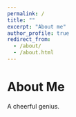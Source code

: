 ```yaml
---
permalink: /
title: ""
excerpt: "About me"
author_profile: true
redirect_from: 
  - /about/
  - /about.html
---
```


About Me
======
A cheerful genius.



